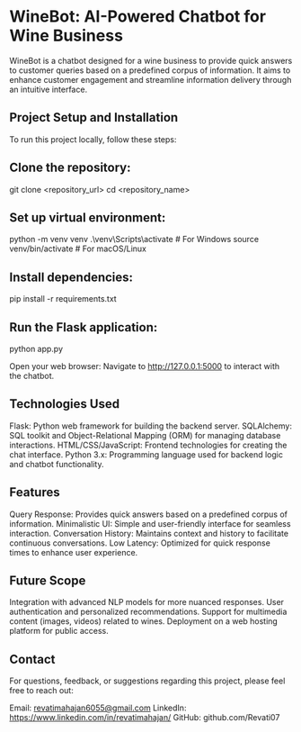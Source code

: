 
# WineBot: AI-Powered Chatbot for Wine Business


WineBot is a chatbot designed for a wine business to provide quick answers to customer queries based on a predefined corpus of information. It aims to enhance customer engagement and streamline information delivery through an intuitive interface.



## Project Setup and Installation
To run this project locally, follow these steps:


## Clone the repository:
git clone <repository_url>
cd <repository_name>


## Set up virtual environment:
python -m venv venv
.\venv\Scripts\activate  # For Windows
source venv/bin/activate  # For macOS/Linux


## Install dependencies:
pip install -r requirements.txt


## Run the Flask application:
python app.py

Open your web browser:
Navigate to http://127.0.0.1:5000 to interact with the chatbot.


## Technologies Used
Flask: Python web framework for building the backend server.
SQLAlchemy: SQL toolkit and Object-Relational Mapping (ORM) for managing database interactions.
HTML/CSS/JavaScript: Frontend technologies for creating the chat interface.
Python 3.x: Programming language used for backend logic and chatbot functionality.


## Features
Query Response: Provides quick answers based on a predefined corpus of information.
Minimalistic UI: Simple and user-friendly interface for seamless interaction.
Conversation History: Maintains context and history to facilitate continuous conversations.
Low Latency: Optimized for quick response times to enhance user experience.
## Future Scope
Integration with advanced NLP models for more nuanced responses.
User authentication and personalized recommendations.
Support for multimedia content (images, videos) related to wines.
Deployment on a web hosting platform for public access.
## Contact
For questions, feedback, or suggestions regarding this project, please feel free to reach out:

Email: revatimahajan6055@gmail.com
LinkedIn: https://www.linkedin.com/in/revatimahajan/
GitHub: github.com/Revati07